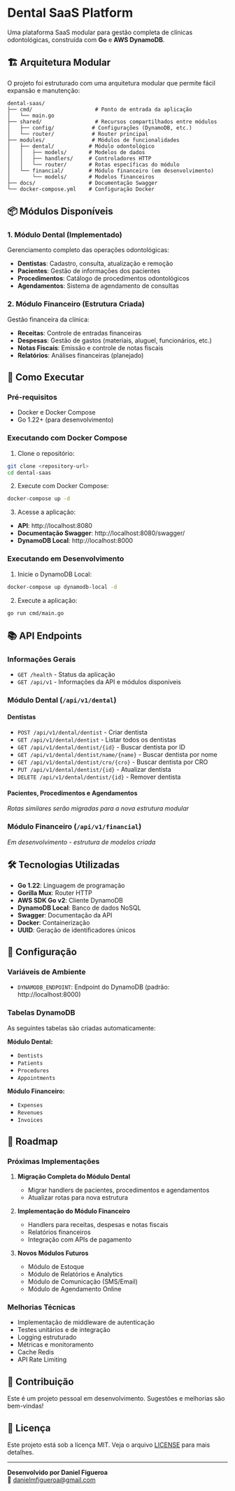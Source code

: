 # Dental SaaS Platform

Uma plataforma SaaS modular para gestão completa de clínicas odontológicas, construída com **Go** e **AWS DynamoDB**.

## 🏗️ Arquitetura Modular

O projeto foi estruturado com uma arquitetura modular que permite fácil expansão e manutenção:

```
dental-saas/
├── cmd/                    # Ponto de entrada da aplicação
│   └── main.go
├── shared/                 # Recursos compartilhados entre módulos
│   ├── config/            # Configurações (DynamoDB, etc.)
│   └── router/            # Router principal
├── modules/               # Módulos de funcionalidades
│   ├── dental/           # Módulo odontológico
│   │   ├── models/       # Modelos de dados
│   │   ├── handlers/     # Controladores HTTP
│   │   └── router/       # Rotas específicas do módulo
│   └── financial/        # Módulo financeiro (em desenvolvimento)
│       └── models/       # Modelos financeiros
├── docs/                 # Documentação Swagger
└── docker-compose.yml    # Configuração Docker
```

## 📦 Módulos Disponíveis

### 1. Módulo Dental (Implementado)
Gerenciamento completo das operações odontológicas:
- **Dentistas**: Cadastro, consulta, atualização e remoção
- **Pacientes**: Gestão de informações dos pacientes
- **Procedimentos**: Catálogo de procedimentos odontológicos
- **Agendamentos**: Sistema de agendamento de consultas

### 2. Módulo Financeiro (Estrutura Criada)
Gestão financeira da clínica:
- **Receitas**: Controle de entradas financeiras
- **Despesas**: Gestão de gastos (materiais, aluguel, funcionários, etc.)
- **Notas Fiscais**: Emissão e controle de notas fiscais
- **Relatórios**: Análises financeiras (planejado)

## 🚀 Como Executar

### Pré-requisitos
- Docker e Docker Compose
- Go 1.22+ (para desenvolvimento)

### Executando com Docker Compose

1. Clone o repositório:
```bash
git clone <repository-url>
cd dental-saas
```

2. Execute com Docker Compose:
```bash
docker-compose up -d
```

3. Acesse a aplicação:
- **API**: http://localhost:8080
- **Documentação Swagger**: http://localhost:8080/swagger/
- **DynamoDB Local**: http://localhost:8000

### Executando em Desenvolvimento

1. Inicie o DynamoDB Local:
```bash
docker-compose up dynamodb-local -d
```

2. Execute a aplicação:
```bash
go run cmd/main.go
```

## 📚 API Endpoints

### Informações Gerais
- `GET /health` - Status da aplicação
- `GET /api/v1` - Informações da API e módulos disponíveis

### Módulo Dental (`/api/v1/dental`)

#### Dentistas
- `POST /api/v1/dental/dentist` - Criar dentista
- `GET /api/v1/dental/dentist` - Listar todos os dentistas
- `GET /api/v1/dental/dentist/{id}` - Buscar dentista por ID
- `GET /api/v1/dental/dentist/name/{name}` - Buscar dentista por nome
- `GET /api/v1/dental/dentist/cro/{cro}` - Buscar dentista por CRO
- `PUT /api/v1/dental/dentist/{id}` - Atualizar dentista
- `DELETE /api/v1/dental/dentist/{id}` - Remover dentista

#### Pacientes, Procedimentos e Agendamentos
*Rotas similares serão migradas para a nova estrutura modular*

### Módulo Financeiro (`/api/v1/financial`)
*Em desenvolvimento - estrutura de modelos criada*

## 🛠️ Tecnologias Utilizadas

- **Go 1.22**: Linguagem de programação
- **Gorilla Mux**: Router HTTP
- **AWS SDK Go v2**: Cliente DynamoDB
- **DynamoDB Local**: Banco de dados NoSQL
- **Swagger**: Documentação da API
- **Docker**: Containerização
- **UUID**: Geração de identificadores únicos

## 🔧 Configuração

### Variáveis de Ambiente
- `DYNAMODB_ENDPOINT`: Endpoint do DynamoDB (padrão: http://localhost:8000)

### Tabelas DynamoDB
As seguintes tabelas são criadas automaticamente:

**Módulo Dental:**
- `Dentists`
- `Patients`
- `Procedures`
- `Appointments`

**Módulo Financeiro:**
- `Expenses`
- `Revenues`
- `Invoices`

## 🚧 Roadmap

### Próximas Implementações
1. **Migração Completa do Módulo Dental**
   - Migrar handlers de pacientes, procedimentos e agendamentos
   - Atualizar rotas para nova estrutura

2. **Implementação do Módulo Financeiro**
   - Handlers para receitas, despesas e notas fiscais
   - Relatórios financeiros
   - Integração com APIs de pagamento

3. **Novos Módulos Futuros**
   - Módulo de Estoque
   - Módulo de Relatórios e Analytics
   - Módulo de Comunicação (SMS/Email)
   - Módulo de Agendamento Online

### Melhorias Técnicas
- Implementação de middleware de autenticação
- Testes unitários e de integração
- Logging estruturado
- Métricas e monitoramento
- Cache Redis
- API Rate Limiting

## 📝 Contribuição

Este é um projeto pessoal em desenvolvimento. Sugestões e melhorias são bem-vindas!

## 📄 Licença

Este projeto está sob a licença MIT. Veja o arquivo [LICENSE](LICENSE) para mais detalhes.

---

**Desenvolvido por Daniel Figueroa**  
📧 danielmfigueroa@gmail.com
